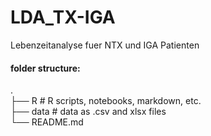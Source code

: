 # LDA_TX-IGA
Lebenzeitanalyse fuer NTX und IGA Patienten

#### folder structure:
.                           <br>
├── R                       # R scripts, notebooks, markdown, etc. <br>
├── data                    # data as .csv and xlsx files <br>
└── README.md
